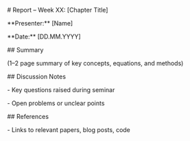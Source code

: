 \# Report – Week XX: \[Chapter Title]



\*\*Presenter:\*\* \[Name]  

\*\*Date:\*\* \[DD.MM.YYYY]  



\## Summary

(1–2 page summary of key concepts, equations, and methods)


\## Discussion Notes

\- Key questions raised during seminar

\- Open problems or unclear points



\## References

\- Links to relevant papers, blog posts, code



